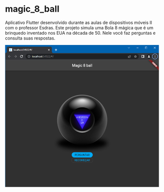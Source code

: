 # magic_8_ball

Aplicativo Flutter desenvolvido durante as aulas de dispositivos móveis II com o professor Esdras.
Este projeto simula uma Bola 8 mágica que é um brinquedo inventado nos EUA na década de 50. Nele você faz perguntas e consulta suas respostas. 

![This is an image](https://github.com/brfratucsi/magic_8_ball/blob/main/assets/images/print_app.png)   <br />  <br />
